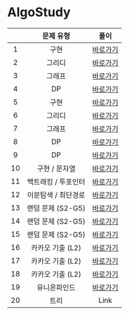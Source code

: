 # AlgoStudy

|      |      문제 유형      |                                   풀이                                    |
|:----:|:---------------:|:-----------------------------------------------------------------------:|
|  1   |       구현        |       [바로가기](https://github.com/Sangmin627/AlgoStudy2023/pull/14)       |
|  2   |       그리디       |       [바로가기](https://github.com/Sangmin627/AlgoStudy2023/pull/18)       |
|  3   |       그래프       |       [바로가기](https://github.com/Sangmin627/AlgoStudy2023/pull/19)       |
|  4   |       DP        |       [바로가기](https://github.com/Sangmin627/AlgoStudy2023/pull/22)       |
|  5   |       구현        |       [바로가기](https://github.com/Sangmin627/AlgoStudy2023/pull/27)       |
|  6   |       그리디       |       [바로가기](https://github.com/Sangmin627/AlgoStudy2023/pull/29)       |
|  7   |       그래프       |       [바로가기](https://github.com/Sangmin627/AlgoStudy2023/pull/31)       |
|  8   |       DP        |       [바로가기](https://github.com/Sangmin627/AlgoStudy2023/pull/32)       |
|  9   |       DP        |       [바로가기](https://github.com/Sangmin627/AlgoStudy2023/pull/33)       |
|  10  |    구현 / 문자열     |       [바로가기](https://github.com/Sangmin627/AlgoStudy2023/pull/36)       |
|  11  |   백트래킹 / 투포인터   |       [바로가기](https://github.com/Sangmin627/AlgoStudy2023/pull/38)       |
|  12  |   이분탐색 / 최단경로   |       [바로가기](https://github.com/Sangmin627/AlgoStudy2023/pull/40)       |
|  13  |  랜덤 문제 (S2-G5)  |       [바로가기](https://github.com/Sangmin627/AlgoStudy2023/pull/42)       |
|  14  |  랜덤 문제 (S2-G5)  |       [바로가기](https://github.com/Sangmin627/AlgoStudy2023/pull/44)       |
|  15  |  랜덤 문제 (S2-G5)  |       [바로가기](https://github.com/Sangmin627/AlgoStudy2023/pull/46)       |
|  16  |   카카오 기출 (L2)   |       [바로가기](https://github.com/Sangmin627/AlgoStudy2023/pull/47)       |
|  17  |   카카오 기출 (L2)   |       [바로가기](https://github.com/Sangmin627/AlgoStudy2023/pull/49)       |
|  18  |   카카오 기출 (L2)   |       [바로가기](https://github.com/Sangmin627/AlgoStudy2023/pull/51)       |
|  19  |     유니온파인드      |       [바로가기](https://github.com/Sangmin627/AlgoStudy2023/pull/54)       |
|  20  |       트리        |                                  Link                                   |
